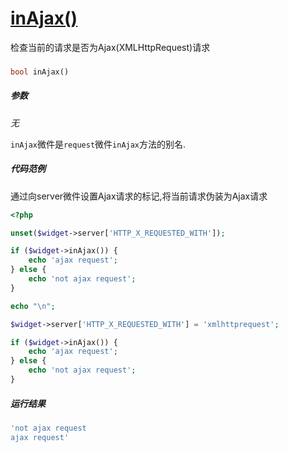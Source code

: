 [inAjax()](http://twinh.github.io/widget/api/inAjax)
====================================================

检查当前的请求是否为Ajax(XMLHttpRequest)请求

### 
```php
bool inAjax()
```

##### 参数
*无*


`inAjax`微件是`request`微件`inAjax`方法的别名.


##### 代码范例
通过向server微件设置Ajax请求的标记,将当前请求伪装为Ajax请求
```php
<?php

unset($widget->server['HTTP_X_REQUESTED_WITH']);

if ($widget->inAjax()) {
    echo 'ajax request';
} else {
    echo 'not ajax request';
}

echo "\n";

$widget->server['HTTP_X_REQUESTED_WITH'] = 'xmlhttprequest';

if ($widget->inAjax()) {
    echo 'ajax request';
} else {
    echo 'not ajax request';
}
```
##### 运行结果
```php
'not ajax request
ajax request'
```

